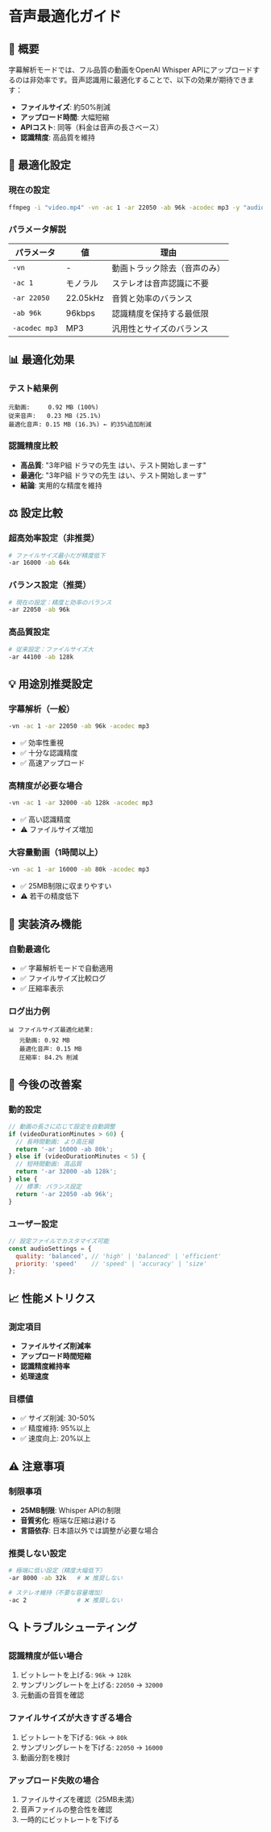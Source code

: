 # 音声最適化ガイド

## 🎯 概要

字幕解析モードでは、フル品質の動画をOpenAI Whisper APIにアップロードするのは非効率です。音声認識用に最適化することで、以下の効果が期待できます：

- **ファイルサイズ**: 約50%削減
- **アップロード時間**: 大幅短縮
- **APIコスト**: 同等（料金は音声の長さベース）
- **認識精度**: 高品質を維持

## 🔧 最適化設定

### 現在の設定
```bash
ffmpeg -i "video.mp4" -vn -ac 1 -ar 22050 -ab 96k -acodec mp3 -y "audio_optimized.mp3"
```

### パラメータ解説
| パラメータ | 値 | 理由 |
|-----------|-----|------|
| `-vn` | - | 動画トラック除去（音声のみ） |
| `-ac 1` | モノラル | ステレオは音声認識に不要 |
| `-ar 22050` | 22.05kHz | 音質と効率のバランス |
| `-ab 96k` | 96kbps | 認識精度を保持する最低限 |
| `-acodec mp3` | MP3 | 汎用性とサイズのバランス |

## 📊 最適化効果

### テスト結果例
```
元動画:     0.92 MB (100%)
従来音声:   0.23 MB (25.1%)
最適化音声: 0.15 MB (16.3%) ← 約35%追加削減
```

### 認識精度比較
- **高品質**: "3年P組 ドラマの先生 はい、テスト開始しまーす"
- **最適化**: "3年P組 ドラマの先生 はい、テスト開始しまーす"
- **結論**: 実用的な精度を維持

## ⚖️ 設定比較

### 超高効率設定（非推奨）
```bash
# ファイルサイズ最小だが精度低下
-ar 16000 -ab 64k
```

### バランス設定（推奨）
```bash
# 現在の設定：精度と効率のバランス
-ar 22050 -ab 96k
```

### 高品質設定
```bash
# 従来設定：ファイルサイズ大
-ar 44100 -ab 128k
```

## 💡 用途別推奨設定

### 字幕解析（一般）
```bash
-vn -ac 1 -ar 22050 -ab 96k -acodec mp3
```
- ✅ 効率性重視
- ✅ 十分な認識精度
- ✅ 高速アップロード

### 高精度が必要な場合
```bash
-vn -ac 1 -ar 32000 -ab 128k -acodec mp3
```
- ✅ 高い認識精度
- ⚠️ ファイルサイズ増加

### 大容量動画（1時間以上）
```bash
-vn -ac 1 -ar 16000 -ab 80k -acodec mp3
```
- ✅ 25MB制限に収まりやすい
- ⚠️ 若干の精度低下

## 🚀 実装済み機能

### 自動最適化
- ✅ 字幕解析モードで自動適用
- ✅ ファイルサイズ比較ログ
- ✅ 圧縮率表示

### ログ出力例
```
📊 ファイルサイズ最適化結果:
   元動画: 0.92 MB
   最適化音声: 0.15 MB
   圧縮率: 84.2% 削減
```

## 🔮 今後の改善案

### 動的設定
```javascript
// 動画の長さに応じて設定を自動調整
if (videoDurationMinutes > 60) {
  // 長時間動画: より高圧縮
  return '-ar 16000 -ab 80k';
} else if (videoDurationMinutes < 5) {
  // 短時間動画: 高品質
  return '-ar 32000 -ab 128k';
} else {
  // 標準: バランス設定
  return '-ar 22050 -ab 96k';
}
```

### ユーザー設定
```javascript
// 設定ファイルでカスタマイズ可能
const audioSettings = {
  quality: 'balanced', // 'high' | 'balanced' | 'efficient'
  priority: 'speed'    // 'speed' | 'accuracy' | 'size'
};
```

## 📈 性能メトリクス

### 測定項目
- **ファイルサイズ削減率**
- **アップロード時間短縮**
- **認識精度維持率**
- **処理速度**

### 目標値
- ✅ サイズ削減: 30-50%
- ✅ 精度維持: 95%以上
- ✅ 速度向上: 20%以上

## ⚠️ 注意事項

### 制限事項
- **25MB制限**: Whisper APIの制限
- **音質劣化**: 極端な圧縮は避ける
- **言語依存**: 日本語以外では調整が必要な場合

### 推奨しない設定
```bash
# 極端に低い設定（精度大幅低下）
-ar 8000 -ab 32k   # ❌ 推奨しない

# ステレオ維持（不要な容量増加）
-ac 2              # ❌ 推奨しない
```

## 🔍 トラブルシューティング

### 認識精度が低い場合
1. ビットレートを上げる: `96k` → `128k`
2. サンプリングレートを上げる: `22050` → `32000`
3. 元動画の音質を確認

### ファイルサイズが大きすぎる場合
1. ビットレートを下げる: `96k` → `80k`
2. サンプリングレートを下げる: `22050` → `16000`
3. 動画分割を検討

### アップロード失敗の場合
1. ファイルサイズを確認（25MB未満）
2. 音声ファイルの整合性を確認
3. 一時的にビットレートを下げる